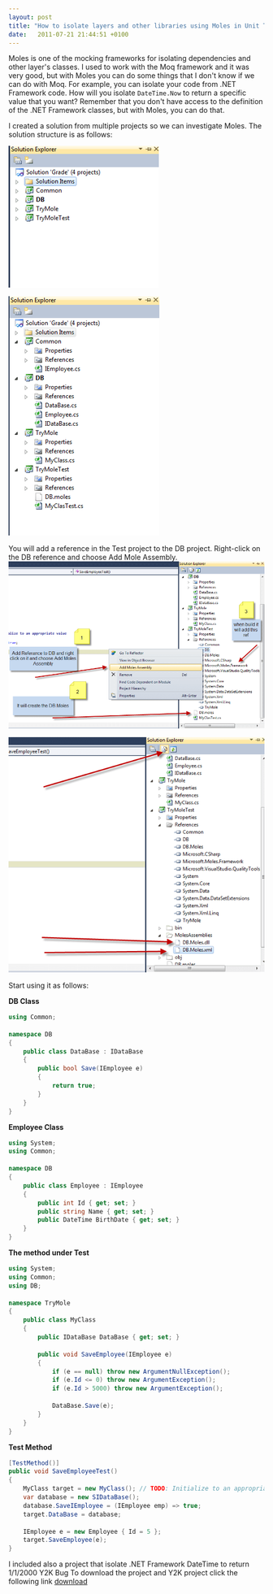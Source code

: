 ```yaml
---
layout: post
title: "How to isolate layers and other libraries using Moles in Unit Testing?"
date:   2011-07-21 21:44:51 +0100
---
```


Moles is one of the mocking frameworks for isolating dependencies and other layer\'s classes. I used to work with the Moq framework and it was very good, but with Moles you can do some things that I don\'t know if we can do with Moq. For example, you can isolate your code from .NET Framework code. How will you isolate `DateTime.Now` to return a specific value that you want? Remember that you don\'t have access to the definition of the .NET Framework classes, but with Moles, you can do that. 

I created a solution from multiple projects so we can investigate Moles. The solution structure is as follows:

![Solution Structure](/assets/img/2011/07/7-21-2011-5-13-39-PM.png)

![Project Structure](/assets/img/2011/07/7-21-2011-5-13-58-PM.png)

You will add a reference in the Test project to the DB project. Right-click on the DB reference and choose Add Mole Assembly.
![Add Mole Assembly](/assets/img/2011/07/7-21-2011-5-16-27-PM.png)

![Mole Assembly](/assets/img/2011/07/7-21-2011-6-05-42-PM.png)

Start using it as follows:

**DB Class**
```csharp
using Common;

namespace DB 
{ 
    public class DataBase : IDataBase 
    { 
        public bool Save(IEmployee e) 
        { 
            return true; 
        } 
    } 
}
```
**Employee Class**

```csharp
using System;
using Common;

namespace DB 
{ 
    public class Employee : IEmployee 
    { 
        public int Id { get; set; } 
        public string Name { get; set; } 
        public DateTime BirthDate { get; set; } 
    } 
}
```

**The method under Test**

```csharp
using System;
using Common;
using DB;

namespace TryMole 
{ 
    public class MyClass 
    { 
        public IDataBase DataBase { get; set; }

        public void SaveEmployee(IEmployee e) 
        { 
            if (e == null) throw new ArgumentNullException();
            if (e.Id <= 0) throw new ArgumentException();
            if (e.Id > 5000) throw new ArgumentException();
            
            DataBase.Save(e);
        } 
    } 
}

```
**Test Method**

```csharp
[TestMethod()]
public void SaveEmployeeTest() 
{
    MyClass target = new MyClass(); // TODO: Initialize to an appropriate value
    var database = new SIDataBase();
    database.SaveIEmployee = (IEmployee emp) => true;
    target.DataBase = database;

    IEmployee e = new Employee { Id = 5 };
    target.SaveEmployee(e);
}

```


I included also a project that isolate .NET Framework DateTime to return 1/1/2000 Y2K Bug To download
the project and Y2K project click the following link
[download](https://skydrive.live.com/#!/?cid=4bcaa16d27b46600&sc=documents&uc=2&id=4BCAA16D27B46600%211898 "Download")

